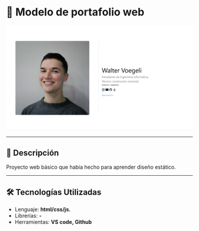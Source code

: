 # 📌 Modelo de portafolio web

![imagen del sitio](Images/github.png)

---

## 📝 Descripción
Proyecto web básico que habia hecho para aprender diseño estático.  

---

## 🛠 Tecnologías Utilizadas
- Lenguaje: **html/css/js.**  
- Librerías: **-**  
- Herramientas: **VS code, Github**
